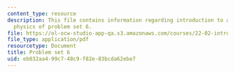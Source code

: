 ```yaml
---
content_type: resource
description: This file contains information regarding introduction to applied nuclear
  physics of problem set 6.
file: https://ol-ocw-studio-app-qa.s3.amazonaws.com/courses/22-02-introduction-to-applied-nuclear-physics-spring-2012/eb032aa499c748c9f82e83bcda62ebe7_MIT22_02S12_pset6.pdf
file_type: application/pdf
resourcetype: Document
title: Problem set 6
uid: eb032aa4-99c7-48c9-f82e-83bcda62ebe7
---
```

